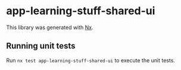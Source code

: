 # app-learning-stuff-shared-ui

This library was generated with [Nx](https://nx.dev).

## Running unit tests

Run `nx test app-learning-stuff-shared-ui` to execute the unit tests.
